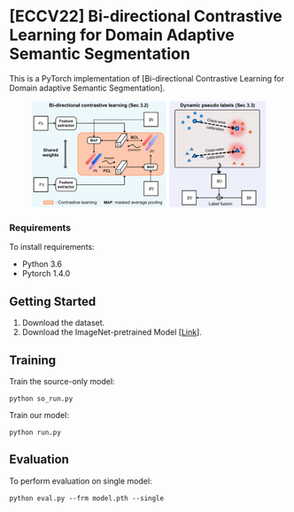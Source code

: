 # [ECCV22] Bi-directional Contrastive Learning for Domain Adaptive Semantic Segmentation

This is a PyTorch implementation of [Bi-directional Contrastive Learning for Domain adaptive Semantic Segmentation].  

<figure>
    <img src="./overview.png" alt="DASS">
</figure>

### Requirements

To install requirements:

- Python 3.6
- Pytorch 1.4.0

## Getting Started

1. Download the dataset. 
2. Download the ImageNet-pretrained Model [[Link](https://drive.google.com/open?id=13kjtX481LdtgJcpqD3oROabZyhGLSBm2)].

## Training

Train the source-only model:

```train
python so_run.py
```

Train our model:

```train
python run.py
```

## Evaluation

To perform evaluation on single model:

```eval
python eval.py --frm model.pth --single
